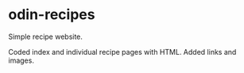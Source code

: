 # odin-recipes
Simple recipe website.

Coded index and individual recipe pages with HTML.
Added links and images.

